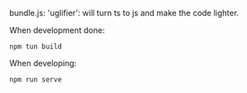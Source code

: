 bundle.js:
'uglifier': will turn ts to js and make the code lighter.

When development done:
```
npm tun build
```

When developing:
```
npm run serve
```